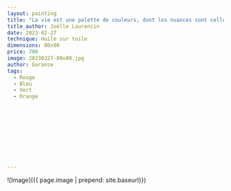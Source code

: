 ```yaml
---
layout: painting
title: "La vie est une palette de couleurs, dont les nuances sont celles que l'on porte au fond du cœur. La vie est une palette de saveurs, composée d'un peu de soi-même, d'un peu de l'autre, qui mises bout à bout, représentent le chef-d'œuvre ultime de l'humanité."                      
title_author: Joëlle Laurencin                                     
date: 2023-02-27
technique: Huile sur toile 
dimensions: 80x80
price: 700
image: 20230227-80x80.jpg
author: Garanse
tags:
  - Rouge
  - Bleu
  - Vert
  - Orange
  
  
  
  
  
  
  
  
  
  
---
```

![Image]({{ page.image | prepend: site.baseurl}})

